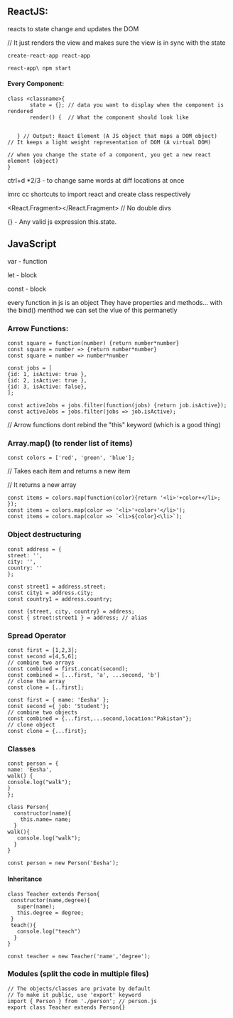 ## ReactJS:
reacts to state change and updates the DOM

// It just renders the view and makes sure the view is in sync with the state

`create-react-app react-app`

`react-app\ npm start`


#### Every Component:
```
class <classname>{
       state = {}; // data you want to display when the component is rendered
       render() {  // What the component should look like
      

   } // Output: React Element (A JS object that maps a DOM object) 
// It keeps a light weight representation of DOM (A virtual DOM)

// when you change the state of a component, you get a new react element (object)
}
```


ctrl+d *2/3 - to change same words at diff locations at once

imrc
cc
shortcuts to import react and create class respectively

<React.Fragment></React.Fragment> // No double divs

{} - Any valid js expression  this.state.<var>

## JavaScript
var - function 

let - block

const - block

every function in js is an object
They have properties and methods... with the bind() menthod we can set the vlue of this permanetly

### Arrow Functions:
```
const square = function(number) {return number*number}
const square = number => {return number*number}
const square = number => number*number 
```
```
const jobs = [
{id: 1, isActive: true },
{id: 2, isActive: true },
{id: 3, isActive: false},
];

const activeJobs = jobs.filter(function(jobs) {return job.isActive});
const activeJobs = jobs.filter(jobs => job.isActive);
```
// Arrow functions dont rebind the "this" keyword (which is a good thing)

### Array.map() (to render list of items)

`const colors = ['red', 'green', 'blue'];`

// Takes each item and returns a new item

// It returns a new array
```
const items = colors.map(function(color){return '<li>'+color+</li>; });
const items = colors.map(color => '<li>'+color+'</li>');
const items = colors.map(color => `<li>${color}<\li>`);
```
### Object destructuring 
```
const address = {
street: '',
city: '',
country: ''
};

const street1 = address.street;
const city1 = address.city;
const country1 = address.country;
```
```
const {street, city, country} = address;
const { street:street1 } = address; // alias
```
### Spread Operator
```
const first = [1,2,3];
const second =[4,5,6];
// combine two arrays
const combined = first.concat(second);
const combined = [...first, 'a', ...second, 'b']
// clone the array
const clone = [..first];
```
```
const first = { name: 'Eesha' };
const second ={ job: 'Student'};
// combine two objects
const combined = {...first,...second,location:"Pakistan"};
// clone object
const clone = {...first};
```
### Classes
```
const person = {
name: 'Eesha',
walk() {
console.log("walk");
}
};
```
```
class Person{
  constructor(name){
    this.name= name;
  }
walk(){
   console.log("walk");
  }
}

const person = new Person('Eesha');
```
#### Inheritance

```
class Teacher extends Person{
 constructor(name,degree){
   super(name);
   this.degree = degree;
 }
 teach(){
   console.log("teach")
  }
}

const teacher = new Teacher('name','degree');
```
### Modules (split the code in multiple files)
```
// The objects/classes are private by default
// To make it public, use 'export' keyword 
import { Person } from './person'; // person.js
export class Teacher extends Person{}
```

